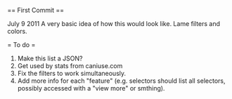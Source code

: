 == First Commit ==

July 9 2011
A very basic idea of how this would look like. Lame filters and colors. 

= To do =
1. Make this list a JSON?
2. Get used by stats from caniuse.com
3. Fix the filters to work simultaneously.
4. Add more info for each "feature" (e.g. selectors should list all selectors, possibly accessed with a "view more" or smthing).